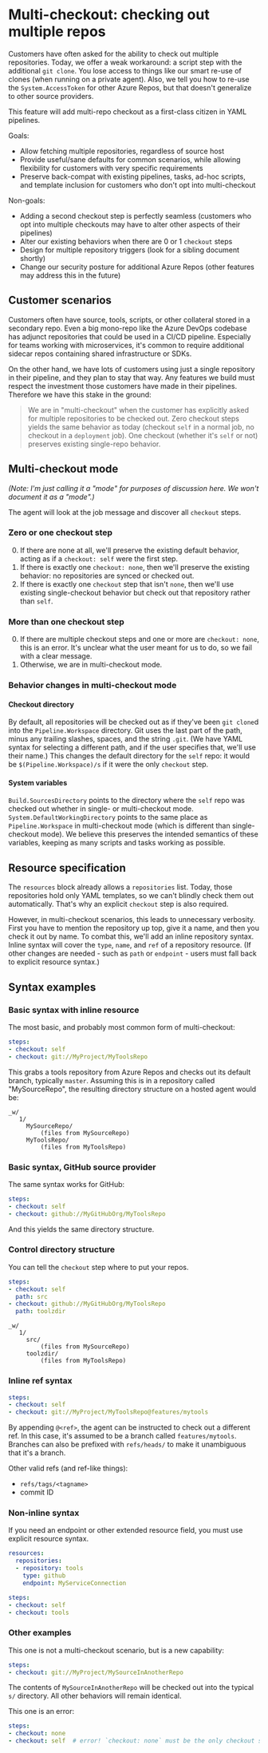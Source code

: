 # Multi-checkout: checking out multiple repos

Customers have often asked for the ability to check out multiple repositories.
Today, we offer a weak workaround: a script step with the additional `git clone`.
You lose access to things like our smart re-use of clones (when running on a private agent).
Also, we tell you how to re-use the `System.AccessToken` for other Azure Repos, but that doesn't generalize to other source providers.

This feature will add multi-repo checkout as a first-class citizen in YAML pipelines.

Goals:
- Allow fetching multiple repositories, regardless of source host
- Provide useful/sane defaults for common scenarios, while allowing flexibility for customers with very specific requirements
- Preserve back-compat with existing pipelines, tasks, ad-hoc scripts, and template inclusion for customers who don't opt into multi-checkout

Non-goals:
- Adding a second checkout step is perfectly seamless (customers who opt into multiple checkouts may have to alter other aspects of their pipelines)
- Alter our existing behaviors when there are 0 or 1 `checkout` steps
- Design for multiple repository triggers (look for a sibling document shortly)
- Change our security posture for additional Azure Repos (other features may address this in the future)

## Customer scenarios

Customers often have source, tools, scripts, or other collateral stored in a secondary repo.
Even a big mono-repo like the Azure DevOps codebase has adjunct repositories that could be used in a CI/CD pipeline.
Especially for teams working with microservices, it's common to require additional sidecar repos containing shared infrastructure or SDKs.

On the other hand, we have lots of customers using just a single repository in their pipeline, and they plan to stay that way.
Any features we build must respect the investment those customers have made in their pipelines.
Therefore we have this stake in the ground:

> We are in "multi-checkout" when the customer has explicitly asked for multiple repositories to be checked out.
> Zero checkout steps yields the same behavior as today (checkout `self` in a normal job, no checkout in a `deployment` job).
> One checkout (whether it's `self` or not) preserves existing single-repo behavior.

## Multi-checkout mode

_(Note: I'm just calling it a "mode" for purposes of discussion here. We won't document it as a "mode".)_

The agent will look at the job message and discover all `checkout` steps.

### Zero or one checkout step
0. If there are none at all, we'll preserve the existing default behavior, acting as if a `checkout: self` were the first step.
0. If there is exactly one `checkout: none`, then we'll preserve the existing behavior: no repositories are synced or checked out.
0. If there is exactly one `checkout` step that isn't `none`, then we'll use existing single-checkout behavior but check out that repository rather than `self`.

### More than one checkout step
0. If there are multiple checkout steps and one or more are `checkout: none`, this is an error.
It's unclear what the user meant for us to do, so we fail with a clear message.
0. Otherwise, we are in multi-checkout mode.

### Behavior changes in multi-checkout mode

#### Checkout directory
By default, all repositories will be checked out as if they've been `git clone`d into the `Pipeline.Workspace` directory.
Git uses the last part of the path, minus any trailing slashes, spaces, and the string `.git`.
(We have YAML syntax for selecting a different path, and if the user specifies that, we'll use their name.)
This changes the default directory for the `self` repo: it would be `$(Pipeline.Workspace)/s` if it were the only `checkout` step.

#### System variables
`Build.SourcesDirectory` points to the directory where the `self` repo was checked out whether in single- or multi-checkout mode.
`System.DefaultWorkingDirectory` points to the same place as `Pipeline.Workspace` in multi-checkout mode (which is different than single-checkout mode).
We believe this preserves the intended semantics of these variables, keeping as many scripts and tasks working as possible.

## Resource specification

The `resources` block already allows a `repositories` list.
Today, those repositories hold only YAML templates, so we can't blindly check them out automatically.
That's why an explicit `checkout` step is also required.

However, in multi-checkout scenarios, this leads to unnecessary verbosity.
First you have to mention the repository up top, give it a name, and then you check it out by name.
To combat this, we'll add an inline repository syntax.
Inline syntax will cover the `type`, `name`, and `ref` of a repository resource.
(If other changes are needed - such as `path` or `endpoint` - users must fall back to explicit resource syntax.)

## Syntax examples

### Basic syntax with inline resource

The most basic, and probably most common form of multi-checkout:
```yaml
steps:
- checkout: self
- checkout: git://MyProject/MyToolsRepo
```

This grabs a tools repository from Azure Repos and checks out its default branch, typically `master`.
Assuming this is in a repository called "MySourceRepo", the resulting directory structure on a hosted agent would be:

```
_w/
   1/
     MySourceRepo/
         (files from MySourceRepo)
     MyToolsRepo/
         (files from MyToolsRepo)
```

### Basic syntax, GitHub source provider

The same syntax works for GitHub:

```yaml
steps:
- checkout: self
- checkout: github://MyGitHubOrg/MyToolsRepo
```

And this yields the same directory structure.

### Control directory structure

You can tell the `checkout` step where to put your repos.

```yaml
steps:
- checkout: self
  path: src
- checkout: github://MyGitHubOrg/MyToolsRepo
  path: toolzdir
```

```
_w/
   1/
     src/
         (files from MySourceRepo)
     toolzdir/
         (files from MyToolsRepo)
```

### Inline ref syntax

```yaml
steps:
- checkout: self
- checkout: git://MyProject/MyToolsRepo@features/mytools
```

By appending `@<ref>`, the agent can be instructed to check out a different ref.
In this case, it's assumed to be a branch called `features/mytools`.
Branches can also be prefixed with `refs/heads/` to make it unambiguous that it's a branch.

Other valid refs (and ref-like things):
- `refs/tags/<tagname>`
- commit ID

### Non-inline syntax

If you need an endpoint or other extended resource field, you must use explicit resource syntax.

```yaml
resources:
  repositories:
  - repository: tools
    type: github
    endpoint: MyServiceConnection

steps:
- checkout: self
- checkout: tools
```

### Other examples

This one is not a multi-checkout scenario, but is a new capability:
```yaml
steps:
- checkout: git://MyProject/MySourceInAnotherRepo
```

The contents of `MySourceInAnotherRepo` will be checked out into the typical `s/` directory.
All other behaviors will remain identical.

This one is an error:
```yaml
steps:
- checkout: none
- checkout: self  # error! `checkout: none` must be the only checkout step
```
